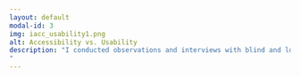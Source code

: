 ```yaml
---
layout: default
modal-id: 3
img: iacc_usability1.png
alt: Accessibility vs. Usability
description: "I conducted observations and interviews with blind and low vision doctoral students to understand how they use advanced tools in their research and what technical and social challenges they encounter when conducting research. Preliminary findings indicate how inaccessible tools complicate research tasks, adding time and effort, and exacerbating social entanglement in collaborative relationships. Findings also indicate that usable designs can cause accessibility issues in programming and collaborative writing tools. As such, next I aim to conduct an in-depth analysis of the interplay between accessibility and usability of research tools. Previous arguments about the relationship between the two concepts are based on theoretical connections [6], and empirical tests are limited to government websites [7, 8]. In my work, I will test the relationship empirically through user studies, expert surveys, and guideline analysis, particularly for non-web advanced tools used in research. Through guideline analysis, I intend to find conflicting and overlapping areas between accessibility guidelines and usability heuristics, and understand how the guidelines apply to non-web advanced tools. Through accessibility expert surveys and interviews, I will investigate what practitioners think is the relationship between accessibility and usability, how designers and developers manage both types of issues, how the accessibility and usability of advanced tools are tested, and which accessibility and usability testing methods (e.g. automatic checking tools, conformance testing, user evaluation, expert inspection, etc.) work best for advanced tools. 
"
---
```

